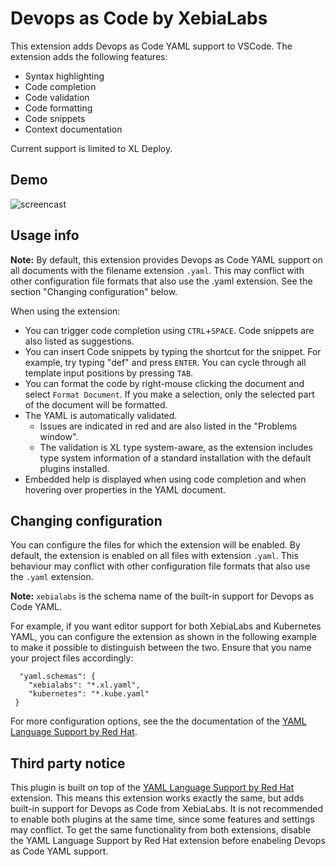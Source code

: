 
# Devops as Code by XebiaLabs

This extension adds Devops as Code YAML support to VSCode. The extension adds the following features:

* Syntax highlighting
* Code completion
* Code validation
* Code formatting
* Code snippets
* Context documentation

Current support is limited to XL Deploy.

## Demo
![screencast](https://raw.githubusercontent.com/xebialabs/devops-as-code-vscode/master/images/demo.gif)

## Usage info

**Note:** By default, this extension provides Devops as Code YAML support on all documents with the filename extension `.yaml`. This may conflict with other configuration file formats that also use the .yaml extension. See the section "Changing configuration" below.

When using the extension:
* You can trigger code completion using `CTRL`+`SPACE`. Code snippets are also listed as suggestions.
* You can insert Code snippets by typing the shortcut for the snippet. For example, try typing "def" and press `ENTER`. You can cycle through all template input positions by pressing `TAB`.
* You can format the code by right-mouse clicking the document and select `Format Document`. If you make a selection, only the selected part of the document will be formatted.
* The YAML is automatically validated.
	* Issues are indicated in red and are also listed in the "Problems window".
	* The validation is XL type system-aware, as the extension includes type system information of a standard installation with the default plugins installed.
* Embedded help is displayed when using code completion and when hovering over properties in the YAML document.

## Changing configuration

You can configure the files for which the extension will be enabled. By default, the extension is enabled on all files with extension `.yaml`. This behaviour may conflict with other configuration file formats that also use the `.yaml` extension.

**Note:** `xebialabs` is the schema name of the built-in support for Devops as Code YAML.

For example, if you want editor support for both XebiaLabs and Kubernetes YAML, you can configure the extension as shown in the following example to make it possible to distinguish between the two. Ensure that you name your project files accordingly:

```
  "yaml.schemas": {
    "xebialabs": "*.xl.yaml",
    "kubernetes": "*.kube.yaml"
 }
```

For more configuration options, see the the documentation of the [YAML Language Support by Red Hat](https://marketplace.visualstudio.com/items?itemName=redhat.vscode-yaml).

## Third party notice

This plugin is built on top of the [YAML Language Support by Red Hat](https://marketplace.visualstudio.com/items?itemName=redhat.vscode-yaml) extension. This means this extension works exactly the same, but adds built-in support for Devops as Code from XebiaLabs. It is not recommended to enable both plugins at the same time, since some features and settings may conflict. To get the same functionality from both extensions, disable the YAML Language Support by Red Hat extension before enabeling Devops as Code YAML support.
